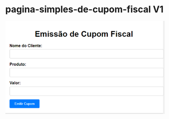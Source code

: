 # pagina-simples-de-cupom-fiscal V1


<!DOCTYPE html>
<html lang="en">
<head>
    <meta charset="UTF-8">
    <meta name="viewport" content="width=device-width, initial-scale=1.0">

</head>
<body>
    <img src="https://raw.githubusercontent.com/GilmarSistema/pagina-simples-de-cupom-fiscal/main/v1/v1.png" alt="Imagem" width="500">
</body>
</html>



<!DOCTYPE html>
<html lang="en">
<head>
    <meta charset="UTF-8">
    <meta name="viewport" content="width=device-width, initial-scale=1.0">
    <title>Campo PIX</title>
    <style>
        .pix-container {
            display: flex;
            align-items: center;
            gap: 10px;
            font-family: Arial, sans-serif;
        }

        .pix-code {
            flex: 1;
            border: 1px solid #ccc;
            padding: 8px;
            border-radius: 4px;
            background-color: #f9f9f9;
        }

        .copy-button {
            cursor: pointer;
        }
    </style>
</head>
<body>
    <div class="pix-container">
        <div class="pix-code">
            Seu código PIX: 1234
        </div>
        <div class="copy-button" onclick="copyToClipboard()">
            <svg xmlns="http://www.w3.org/2000/svg" width="24" height="24" viewBox="0 0 24 24"><path d="M0 0h24v24H0z" fill="none"/><path d="M19 20H5a2 2 0 01-2-2V6a2 2 0 012-2h6V3a1 1 0 011-1h4a1 1 0 011 1v1h6a2 2 0 012 2v12a2 2 0 01-2 2zm-2-2v-7H7v7h10zm-2-9H7v2h8v-2z"/></svg>
        </div>
    </div>

    <script>
        function copyToClipboard() {
            const pixCode = '1234';
            const textArea = document.createElement('textarea');
            textArea.value = pixCode;
            document.body.appendChild(textArea);
            textArea.select();
            document.execCommand('copy');
            document.body.removeChild(textArea);
            alert('Código copiado para a área de transferência!');
        }
    </script>
</body>
</html>
